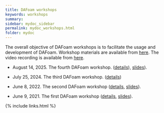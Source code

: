 ```yaml
---
title: DAFoam workshops
keywords: workshops
summary: 
sidebar: mydoc_sidebar
permalink: mydoc_workshops.html
folder: mydoc
---
```


The overall objective of DAFoam workshops is to facilitate the usage and development of DAFoam. Workshop materials are available from [here](https://github.com/DAFoam/workshops). The video recording is available from [here](https://www.youtube.com/channel/UCr9SKeQBuntzYf-3ubtfzmQ).

- August 14, 2025. The fourth DAFoam workshop. ([details](https://dafoam.github.io/dafoam_workshop_2025.html)), [slides](https://github.com/DAFoam/workshops/blob/main/2025_Summer/slides/2025_Summer_Workshop.pdf)).

- July 25, 2024. The third DAFoam workshop. ([details](https://dafoam.github.io/dafoam_workshop_2024.html))

- June 8, 2022. The second DAFoam workshop ([details](https://dafoam.github.io/dafoam_workshop_2022.html), [slides](https://github.com/DAFoam/workshops/blob/main/2022_Summer/slides/2022_Summer_Workshop.pdf)).

- June 9, 2021. The first DAFoam workshop ([details](https://dafoam.github.io/dafoam_workshop_2021.html), [slides](https://github.com/DAFoam/workshops/blob/main/2021_Summer/slides/2021_Summer_Workshop.pdf)).


{% include links.html %}
